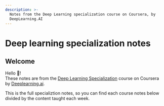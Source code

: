 ```yaml
---
description: >-
  Notes from the Deep Learning specialization course on Coursera, by
  DeepLearning.AI
---
```


# Deep learning specialization notes

## Welcome

Hello :wave:!\
These notes are from the [Deep Learning Specialization](https://www.coursera.org/specializations/deep-learning) course on Coursera by [Deeplearning.ai](https://www.deeplearning.ai/).

This is the full specializtion notes, so you can find each course notes below divided by the content taught each week.
